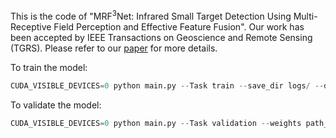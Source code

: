 This is the code of "MRF<sup>3</sup>Net: Infrared Small Target Detection Using Multi-Receptive Field Perception and Effective Feature Fusion". Our work has been accepted by IEEE Transactions on Geoscience and Remote Sensing (TGRS). Please refer to our [paper](https://ieeexplore.ieee.org/document/10562332) for more details.

To train the model:
```python
CUDA_VISIBLE_DEVICES=0 python main.py --Task train --save_dir logs/ --dataset_path path_to_dataset --img_size 256
```

To validate the model:
```python
CUDA_VISIBLE_DEVICES=0 python main.py --Task validation --weights path_to_your_weight --dataset_path path_to_dataset --img_size 256
```
